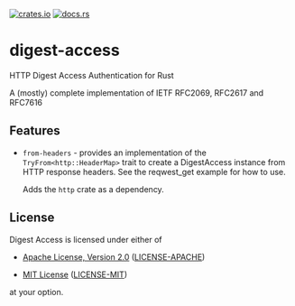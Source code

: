 [![crates.io](https://img.shields.io/crates/v/digest-access.svg)](https://crates.io/crates/digest-access)
[![docs.rs](https://docs.rs/digest-access/badge.svg)](https://docs.rs/digest-access)

# digest-access
HTTP Digest Access Authentication for Rust

A (mostly) complete implementation of IETF RFC2069, RFC2617 and RFC7616

## Features

* `from-headers` - provides an implementation of the `TryFrom<http::HeaderMap>` trait to 
  create a DigestAccess instance from HTTP response headers. See the reqwest_get example for how to use.

  Adds the `http` crate as a dependency.

## License

Digest Access is licensed under either of

* [Apache License, Version 2.0](https://www.apache.org/licenses/LICENSE-2.0)
  ([LICENSE-APACHE](LICENSE-APACHE))

* [MIT License](https://opensource.org/licenses/MIT)
  ([LICENSE-MIT](LICENSE-MIT))

at your option.
